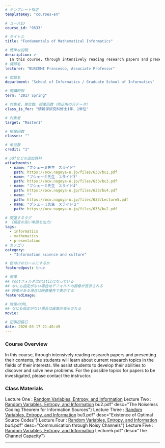 ```yaml
---
# テンプレート指定
templateKey: "courses-en"

# コースID
course_id: "0633"

# タイトル
title: "Fundamentals of Mathematical Informatics"

# 簡単な説明
description: >-
  In this course, through intensively reading research papers and presenting their contents, the students will learn about current research topics in the fields of their interests. We assist students to ....
# 講師名
lecturer: "BUSCEMI Francesco, Associate Professor"

# 部局名
department: "School of Informatics / Graduate School of Informatics"

# 開講時限
term: "2017	Spring"

# 対象者、単位数、授業回数（修正用の元データ）
class_is_for: "情報学研究科修士1年、1単位"

# 対象者
target: "Master1"

# 授業回数
classes: ""

# 単位数
credit: "1"

# pdfなどの追加資料
attachments:
  - name: "ブシェーミ先生　スライド"
    path: https://ocw.nagoya-u.jp/files/633/bu1.pdf
  - name: "ブシェーミ先生　スライド3"
    path: https://ocw.nagoya-u.jp/files/633/bu3.pdf
  - name: "ブシェーミ先生　スライド4"
    path: https://ocw.nagoya-u.jp/files/633/bu4.pdf
  - name: ""
    path: https://ocw.nagoya-u.jp/files/633/Lecture5.pdf
  - name: "ブシェーミ先生　スライド２"
    path: https://ocw.nagoya-u.jp/files/633/bu2.pdf

# 関連するタグ
# （頻度の高い単語を出力）
tags:
  - informatics
  - mathematics
  - presentation
# カテゴリ
category:
  - "Information science and culture"

# 色付けのロールにするか
featuredpost: true

# 画像
## rootフォルダはstaticになっている
## なにも指定がない場合はデフォルトの画像が表示される
## 映像がある場合は映像優先で表示する
featuredimage:

# 映像のURL
## なにも指定がない場合は画像が表示される
movie:

# 記事投稿日
date: 2020-03-17 21:40:49
---
```


### Course Overview

In this course, through intensively reading research papers and presenting their contents, the students will learn about current research topics in the fields of their interests. We assist students to develop their abilities to discover and solve new problems. For the possible topics for papers to be investigated, please contact the instructor.

### Class Materials

Lecture One : [Random Variables, Entropy, and Information](https://ocw.nagoya-u.jp/files/633/bu1.pdf) Lecture Two : [Random Variables, Entropy, and Information](https://ocw.nagoya-u.jp/files/633/bu1.pdf) bu2.pdf" desc="The Noiseless Coding Theorem for Information Sources"} Lecture Three : [Random Variables, Entropy, and Information](https://ocw.nagoya-u.jp/files/633/bu1.pdf) bu3.pdf" desc="Existence of Optimal Source Codes"} Lecture Four : [Random Variables, Entropy, and Information](https://ocw.nagoya-u.jp/files/633/bu1.pdf) bu4.pdf" desc="Communication through Noisy Channels"} Lecture Five : [Random Variables, Entropy, and Information](https://ocw.nagoya-u.jp/files/633/bu1.pdf) Lecture5.pdf" desc="The Channel Capacity"}</li>

---
